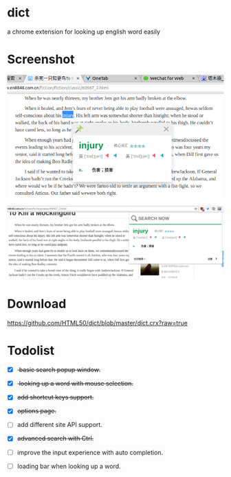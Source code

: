 # dict
a chrome extension for looking up english word easily



# Screenshot

![划词搜索](https://raw.githubusercontent.com/HTML50/dict/master/ss.png)



![扩展搜索界面](https://raw.githubusercontent.com/HTML50/dict/master/ss1.png)



# Download

https://github.com/HTML50/dict/blob/master/dict.crx?raw=true



# Todolist

- [x] <del> basic search popup window.</del>

- [x] <del> looking up a word with mouse selection. </del>

- [x] <del>add shortcut keys support.</del>

- [x] <del>options page.</del>

- [ ] add different site API support.

- [x] <del>advanced search with Ctrl.</del>

- [ ] improve the input experience with auto completion.

- [ ] loading bar when looking up a word.

